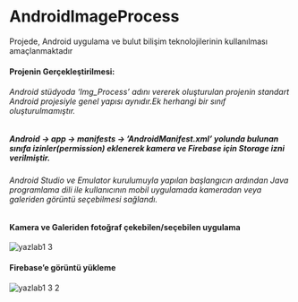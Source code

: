 # AndroidImageProcess
Projede, Android uygulama ve bulut bilişim teknolojilerinin kullanılması amaçlanmaktadır
#### Projenin Gerçekleştirilmesi:

###### Android stüdyoda ‘Img_Process’ adını vererek oluşturulan projenin standart Android projesiyle genel yapısı aynıdır.Ek herhangi bir sınıf oluşturulmamıştır.

##### Android -> app -> manifests -> ’AndroidManifest.xml’ yolunda bulunan sınıfa izinler(permission) eklenerek kamera ve Firebase için Storage izni verilmiştir.

###### Android Studio ve Emulator kurulumuyla yapılan başlangıcın ardından Java programlama dili ile kullanıcının mobil uygulamada kameradan veya galeriden görüntü seçebilmesi sağlandı.

#### Kamera ve Galeriden fotoğraf çekebilen/seçebilen uygulama
![yazlab1 3](https://user-images.githubusercontent.com/34886354/73465814-fc463580-4391-11ea-9247-bab737b6cdf0.PNG)


#### Firebase’e görüntü yükleme
![yazlab1 3 2](https://user-images.githubusercontent.com/34886354/73465805-f9e3db80-4391-11ea-9a63-218cec719bd2.PNG)

